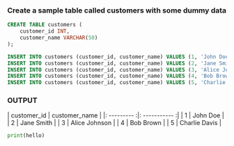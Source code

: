 ### Create a sample table called customers with some dummy data

```sql
CREATE TABLE customers (
    customer_id INT,
    customer_name VARCHAR(50)
);

INSERT INTO customers (customer_id, customer_name) VALUES (1, 'John Doe');
INSERT INTO customers (customer_id, customer_name) VALUES (2, 'Jane Smith');
INSERT INTO customers (customer_id, customer_name) VALUES (3, 'Alice Johnson');
INSERT INTO customers (customer_id, customer_name) VALUES (4, 'Bob Brown');
INSERT INTO customers (customer_id, customer_name) VALUES (5, 'Charlie Davis');

```

### OUTPUT
| customer_id | customer_name |
|: --------- :|: ----------- :|
|     1       | John Doe      |
|     2       | Jane Smith    |
|     3       | Alice Johnson |
|     4       | Bob Brown     |
|     5       | Charlie Davis |


```python
print(hello)
```
